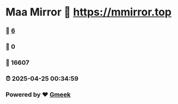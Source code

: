 # Maa Mirror :link: https://mmirror.top 
### :page_facing_up: [6](https://mmirror.top/tag.html) 
### :speech_balloon: 0 
### :hibiscus: 16607 
### :alarm_clock: 2025-04-25 00:34:59 
### Powered by :heart: [Gmeek](https://github.com/Meekdai/Gmeek)
